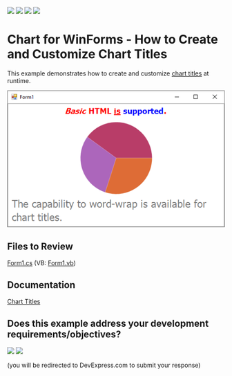 <!-- default badges list -->
![](https://img.shields.io/endpoint?url=https://codecentral.devexpress.com/api/v1/VersionRange/128572625/24.2.1%2B)
[![](https://img.shields.io/badge/Open_in_DevExpress_Support_Center-FF7200?style=flat-square&logo=DevExpress&logoColor=white)](https://supportcenter.devexpress.com/ticket/details/E1375)
[![](https://img.shields.io/badge/📖_How_to_use_DevExpress_Examples-e9f6fc?style=flat-square)](https://docs.devexpress.com/GeneralInformation/403183)
[![](https://img.shields.io/badge/💬_Leave_Feedback-feecdd?style=flat-square)](#does-this-example-address-your-development-requirementsobjectives)
<!-- default badges end -->

# Chart for WinForms - How to Create and Customize Chart Titles

This example demonstrates how to create and customize [chart titles](https://docs.devexpress.com/WindowsForms/5793/controls-and-libraries/chart-control/chart-titles) at runtime.

![Chart](images/Chart.png)

## Files to Review 

[Form1.cs](./CS/Form1.cs) (VB: [Form1.vb](./VB/Form1.vb))

## Documentation

[Chart Titles](https://docs.devexpress.com/WindowsForms/5793/controls-and-libraries/chart-control/chart-titles)
<!-- feedback -->
## Does this example address your development requirements/objectives?

[<img src="https://www.devexpress.com/support/examples/i/yes-button.svg"/>](https://www.devexpress.com/support/examples/survey.xml?utm_source=github&utm_campaign=winforms-chart-create-and-customize-chart-titles&~~~was_helpful=yes) [<img src="https://www.devexpress.com/support/examples/i/no-button.svg"/>](https://www.devexpress.com/support/examples/survey.xml?utm_source=github&utm_campaign=winforms-chart-create-and-customize-chart-titles&~~~was_helpful=no)

(you will be redirected to DevExpress.com to submit your response)
<!-- feedback end -->
